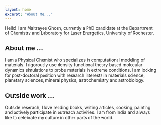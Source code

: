 ```yaml
---
layout: home
excerpt: "About Me..."
---
```


Hello! I am Maitrayee Ghosh, currently a PhD candidate at the Department of Chemistry and Laboratory for Laser Energetics,
University of Rochester.

## About me ...

I am a Physical Chemist who specializes in computational modeling of materials. I rigorously use density-functional theory based molecular dynamics simulations to probe materials in extreme conditions. I am looking for post-doctoral position with research interests in materials science, planetary sciences, mineral physics, astrochemistry and astrobiology.


## Outside work ...

Outside reserach, I love reading books, writing articles, cooking, painting and actively participate in outreach activities. I am from India and always like to celebrate my culture in other parts of the world. 
